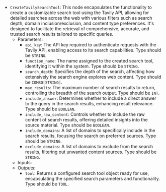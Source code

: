 - `CreateTavilySearchTool`: This node encapsulates the functionality to create a customizable search tool using the Tavily API, allowing for detailed searches across the web with various filters such as search depth, domain inclusion/exclusion, and content type preferences. It's designed to facilitate the retrieval of comprehensive, accurate, and trusted search results tailored to specific queries.
    - Parameters:
        - `api_key`: The API key required to authenticate requests with the Tavily API, enabling access to its search capabilities. Type should be `STRING`.
        - `function_name`: The name assigned to the created search tool, identifying it within the system. Type should be `STRING`.
        - `search_depth`: Specifies the depth of the search, affecting how extensively the search engine explores web content. Type should be `COMBO[STRING]`.
        - `max_results`: The maximum number of search results to return, controlling the breadth of the search output. Type should be `INT`.
        - `include_answer`: Determines whether to include a direct answer to the query in the search results, enhancing result relevance. Type should be `BOOLEAN`.
        - `include_raw_content`: Controls whether to include the raw content of search results, offering detailed insights into the source material. Type should be `BOOLEAN`.
        - `include_domains`: A list of domains to specifically include in the search results, focusing the search on preferred sources. Type should be `STRING`.
        - `exclude_domains`: A list of domains to exclude from the search results, filtering out unwanted content sources. Type should be `STRING`.
    - Inputs:
    - Outputs:
        - `tool`: Returns a configured search tool object ready for use, encapsulating the specified search parameters and functionality. Type should be `TOOL`.
